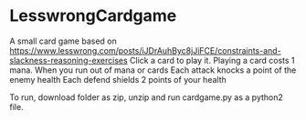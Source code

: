 # LesswrongCardgame
A small card game based on
https://www.lesswrong.com/posts/iJDrAuhByc8jJiFCE/constraints-and-slackness-reasoning-exercises
Click a card to play it.
Playing a card costs 1 mana.
When you run out of mana or cards
Each attack knocks a point of the enemy health
Each defend shields 2 points of your health

To run, download folder as zip, unzip and run cardgame.py as a python2 file.
